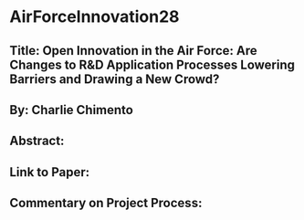 # AirForceInnovation28

## Title: Open Innovation in the Air Force: Are Changes to R\&D Application Processes Lowering Barriers and Drawing a New Crowd?

## By: Charlie Chimento

## Abstract: 

## Link to Paper: 

## Commentary on Project Process: 


